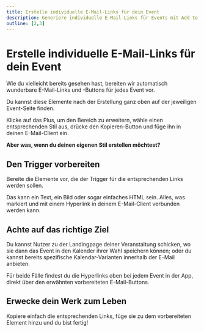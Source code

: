 ```yaml
---
title: Erstelle individuelle E-Mail-Links für dein Event
description: Generiere individuelle E-Mail-Links für Events mit Add to Calendar PRO. Erstelle schöne, gebrandete E-Mail-Integration für deine Events.
outline: [2,3]
---
```


# Erstelle individuelle E-Mail-Links für dein Event

Wie du vielleicht bereits gesehen hast, bereiten wir automatisch wunderbare E-Mail-Links und -Buttons für jedes Event vor.

Du kannst diese Elemente nach der Erstellung ganz oben auf der jeweiligen Event-Seite finden.

Klicke auf das Plus, um den Bereich zu erweitern, wähle einen entsprechenden Stil aus, drücke den Kopieren-Button und füge ihn in deinen E-Mail-Client ein.

**Aber was, wenn du deinen eigenen Stil erstellen möchtest?**

## Den Trigger vorbereiten

Bereite die Elemente vor, die der Trigger für die entsprechenden Links werden sollen.

Das kann ein Text, ein Bild oder sogar einfaches HTML sein. Alles, was markiert und mit einem Hyperlink in deinem E-Mail-Client verbunden werden kann.

## Achte auf das richtige Ziel

Du kannst Nutzer zu der Landingpage deiner Veranstaltung schicken, wo sie dann das Event in den Kalender ihrer Wahl speichern können; oder du kannst bereits spezifische Kalendar-Varianten innerhalb der E-Mail anbieten.

Für beide Fälle findest du die Hyperlinks oben bei jedem Event in der App, direkt über den erwähnten vorbereiteten E-Mail-Buttons.

## Erwecke dein Werk zum Leben

Kopiere einfach die entsprechenden Links, füge sie zu dem vorbereiteten Element hinzu und du bist fertig!
